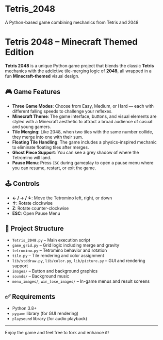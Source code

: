 # Tetris_2048
A Python-based game combining mechanics from Tetris and 2048

# Tetris 2048 – Minecraft Themed Edition

**Tetris 2048** is a unique Python game project that blends the classic **Tetris** mechanics with the addictive tile-merging logic of **2048**, all wrapped in a fun **Minecraft-themed** visual design.

## 🎮 Game Features

- **Three Game Modes**: Choose from Easy, Medium, or Hard — each with different falling speeds to challenge your reflexes.
- **Minecraft Theme**: The game interface, buttons, and visual elements are styled with a Minecraft aesthetic to attract a broad audience of casual and young gamers.
- **Tile Merging**: Like 2048, when two tiles with the same number collide, they merge into one with their sum.
- **Floating Tile Handling**: The game includes a physics-inspired mechanic to eliminate floating tiles after merges.
- **Ghost Piece Support**: You can see a grey shadow of where the Tetromino will land.
- **Pause Menu**: Press `ESC` during gameplay to open a pause menu where you can resume, restart, or exit the game.

## 🕹 Controls

- **← / → / ↓**: Move the Tetromino left, right, or down
- **↑**: Rotate clockwise
- **Z**: Rotate counter-clockwise
- **ESC**: Open Pause Menu

## 📁 Project Structure

- `Tetris_2048.py` – Main execution script
- `game_grid.py` – Grid logic including merge and gravity
- `tetromino.py` – Tetromino behavior and rotation
- `tile.py` – Tile rendering and color assignment
- `lib/stddraw.py`, `lib/color.py`, `lib/picture.py` – GUI and rendering support
- `images/` – Button and background graphics
- `sounds/` – Background music
- `menu_images/`, `win_lose_images/` – In-game menus and result screens

## ✅ Requirements

- Python 3.8+
- `pygame` library (for GUI rendering)
- `playsound` library (for audio playback)

---

Enjoy the game and feel free to fork and enhance it!

